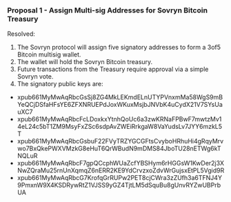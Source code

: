 ### Proposal 1 - Assign Multi-sig Addresses for Sovryn Bitcoin Treasury ###

Resolved:

1. The Sovryn protocol will assign five signatory addresses to form a 3of5 Bitcoin multisig wallet. 
2. The wallet will hold the Sovryn Bitcoin treasury.
3. Future transactions from the Treasury require approval via a simple Sovryn vote.
4. The signatory public keys are:
* xpub661MyMwAqRbcGsSj8ZG4MkLEKmdELnUTYPVnxmMa58WgS9mBYeQCjDSfaHFsYE6ZFXNRUEPdJoxWKuxMsjbJNVbK4uCydX21V7SYsUauXC7
* xpub661MyMwAqRbcFcLDoxkxYtnhQoUc6a3zwKRNaFPBwF7mwtzMv14eL24c5bT1ZM9MsyFxZSc6sdpAvZWEiRrkgaW8VaYudsLv7JYY6mzkL5T
* xpub661MyMwAqRbcGsbuF22FVyTRZYGCGFtsCvyboHRhuHi4gRqyMrvwo7BxQkePWXVMzkG8eHuT6QrWBudN9mDMS84JboTU28nETWg6kTNQLuR
* xpub661MyMwAqRbcF7gpQCcphWUaZcfYBSHym6rHGGsW1KwDer2j3XNwZQraMu25rnUnXqmqZ6nERR2KE9YdCrvzxoZdvWrGujsxEtPL5Vgid9R
* xpub661MyMwAqRbcG7KrofqGrRUPw2PET8cjCWra3zZUfh3a6TFNJ4Y9PmxnW9X4KSDRywRtZ1VJSS9yGZ4TjtLM5dSquBu8gUnvRYZwUBPrbUA
